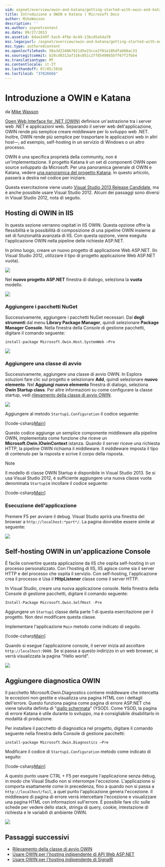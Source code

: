 ```yaml
---
uid: aspnet/overview/owin-and-katana/getting-started-with-owin-and-katana
title: Introduzione a OWIN e Katana | Microsoft Docs
author: MikeWasson
description: ''
ms.author: aspnetcontent
ms.date: 09/27/2013
ms.assetid: 6dae249f-5ac6-4f6e-bc49-13bcd5a54a70
msc.legacyurl: /aspnet/overview/owin-and-katana/getting-started-with-owin-and-katana
msc.type: authoredcontent
ms.openlocfilehash: 58a3d234867821d5e23cce2f01e105dfab88ac33
ms.sourcegitcommit: b28cd0313af316c051c2ff8549865bff67f2fbb4
ms.translationtype: MT
ms.contentlocale: it-IT
ms.lasthandoff: 07/05/2018
ms.locfileid: "37826666"
---
```

<a name="getting-started-with-owin-and-katana"></a>Introduzione a OWIN e Katana
====================
da [Mike Wasson](https://github.com/MikeWasson)

[Open Web Interface for .NET (OWIN)](http://owin.org/) definisce un'astrazione tra i server web .NET e applicazioni web. Separando il server web dell'applicazione, OWIN rende più semplice creare middleware per lo sviluppo web .NET. Inoltre, OWIN rende più semplice per trasportare le applicazioni web in altri host&#8212;, ad esempio, self-hosting in un servizio di Windows o un altro processo.

OWIN è una specifica proprietà della community, non è un'implementazione. Il progetto Katana è un set di componenti OWIN open source sviluppato da Microsoft. Per una panoramica generale di OWIN e Katana, vedere [una panoramica del progetto Katana](an-overview-of-project-katana.md). In questo articolo, passerà a destra nel codice per iniziare.

Questa esercitazione viene usato [Visual Studio 2013 Release Candidate](https://go.microsoft.com/fwlink/?LinkId=306566), ma è anche possibile usare Visual Studio 2012. Alcuni dei passaggi sono diversi in Visual Studio 2012, nota di seguito.

## <a name="host-owin-in-iis"></a>Hosting di OWIN in IIS

In questa sezione verranno ospitati in IIS OWIN. Questa opzione offre la flessibilità e la possibilità di composizione di una pipeline OWIN insieme ai set di funzionalità avanzata di IIS. Con questa opzione, viene eseguita l'applicazione OWIN nella pipeline delle richieste ASP.NET.

In primo luogo, creare un nuovo progetto di applicazione Web ASP.NET. (In Visual Studio 2012, utilizzare il tipo di progetto applicazione Web ASP.NET vuota).

![](getting-started-with-owin-and-katana/_static/image1.png)

Nel **nuovo progetto ASP.NET** finestra di dialogo, seleziona la **vuota** modello.

![](getting-started-with-owin-and-katana/_static/image2.png)

### <a name="add-nuget-packages"></a>Aggiungere i pacchetti NuGet

Successivamente, aggiungere i pacchetti NuGet necessari. Dal **degli strumenti** dal menu **Library Package Manager**, quindi selezionare **Package Manager Console**. Nella finestra della Console di gestione pacchetti, digitare il comando seguente:

`install-package Microsoft.Owin.Host.SystemWeb –Pre`

![](getting-started-with-owin-and-katana/_static/image3.png)

### <a name="add-a-startup-class"></a>Aggiungere una classe di avvio

Successivamente, aggiungere una classe di avvio OWIN. In Esplora soluzioni fare clic sul progetto e selezionare **Add**, quindi selezionare **nuovo elemento**. Nel **Aggiungi nuovo elemento** finestra di dialogo, seleziona **Owin Startup class**. Per altre informazioni su come configurare la classe startup, vedi [rilevamento della classe di avvio OWIN](owin-startup-class-detection.md).

![](getting-started-with-owin-and-katana/_static/image4.png)

Aggiungere al metodo `Startup1.Configuration` il codice seguente:

[!code-csharp[Main](getting-started-with-owin-and-katana/samples/sample1.cs?highlight=3)]

Questo codice aggiunge un semplice componente middleware alla pipeline OWIN, implementata come funzione che riceve un **Microsoft.Owin.IOwinContext** istanza. Quando il server riceve una richiesta HTTP, la pipeline OWIN richiama il middleware. Il middleware imposta il tipo di contenuto per la risposta e scrive il corpo della risposta.

> [!NOTE]
> Il modello di classe OWIN Startup è disponibile in Visual Studio 2013. Se si usa Visual Studio 2012, è sufficiente aggiungere una nuova classe vuota denominata `Startup1`e incollare il codice seguente:


[!code-csharp[Main](getting-started-with-owin-and-katana/samples/sample2.cs)]

### <a name="run-the-application"></a>Esecuzione dell'applicazione

Premere F5 per avviare il debug. Visual Studio aprirà una finestra del browser a `http://localhost:*port*/`. La pagina dovrebbe essere simile al seguente:

![](getting-started-with-owin-and-katana/_static/image5.png)

## <a name="self-host-owin-in-a-console-application"></a>Self-hosting OWIN in un'applicazione Console

È facile convertire questa applicazione da IIS che ospita self-hosting in un processo personalizzato. Con l'hosting di IIS, IIS agisce come sia il server HTTP e del processo che ospita il servizio. Con self-hosting, l'applicazione crea il processo e Usa il **HttpListener** classe come il server HTTP.

In Visual Studio, creare una nuova applicazione console. Nella finestra della Console di gestione pacchetti, digitare il comando seguente:

`Install-Package Microsoft.Owin.SelfHost -Pre`

Aggiungere un `Startup1` classe della parte 1 di questa esercitazione per il progetto. Non devi modificare questa classe.

Implementare l'applicazione `Main` metodo come indicato di seguito.

[!code-csharp[Main](getting-started-with-owin-and-katana/samples/sample3.cs)]

Quando si esegue l'applicazione console, il server inizia ad ascoltare `http://localhost:9000`. Se si passa a questo indirizzo in un web browser, si verrà visualizzata la pagina "Hello world".

![](getting-started-with-owin-and-katana/_static/image6.png)

## <a name="add-owin-diagnostics"></a>Aggiungere diagnostica OWIN

Il pacchetto Microsoft.Owin.Diagnostics contiene middleware che intercetta le eccezioni non gestite e visualizza una pagina HTML con i dettagli dell'errore. Questo funziona pagina come pagina di errore ASP.NET che viene talvolta definita di "[giallo schermata](http://en.wikipedia.org/wiki/Yellow_Screen_of_Death#Yellow)" (YSOD). Come YSOD, la pagina di errore Katana è utile durante lo sviluppo, ma è consigliabile disabilitarlo in modalità di produzione.

Per installare il pacchetto di diagnostica nel progetto, digitare il comando seguente nella finestra della Console di gestione pacchetti:

`install-package Microsoft.Owin.Diagnostics –Pre`

Modificare il codice di `Startup1.Configuration` metodo come indicato di seguito:

[!code-csharp[Main](getting-started-with-owin-and-katana/samples/sample4.cs?highlight=4,9-12)]

A questo punto usare CTRL + F5 per eseguire l'applicazione senza debug, in modo che Visual Studio non si interrompe l'eccezione. L'applicazione si comporta esattamente come in precedenza, fino a quando non si passa a `http://localhost/fail`, a quel punto l'applicazione genera l'eccezione. Il middleware di pagina di errore verrà intercettare l'eccezione e visualizzare una pagina HTML con informazioni sull'errore. È possibile fare clic sulle schede per vedere dello stack, stringa di query, cookie, intestazione di richiesta e le variabili di ambiente OWIN.

![](getting-started-with-owin-and-katana/_static/image7.png)

## <a name="next-steps"></a>Passaggi successivi

- [Rilevamento della classe di avvio OWIN](owin-startup-class-detection.md)
- [Usare OWIN per l'hosting indipendente di API Web ASP.NET](../../../web-api/overview/hosting-aspnet-web-api/use-owin-to-self-host-web-api.md)
- [Usare OWIN per l'hosting indipendente di SignalR](../../../signalr/overview/deployment/tutorial-signalr-self-host.md)
